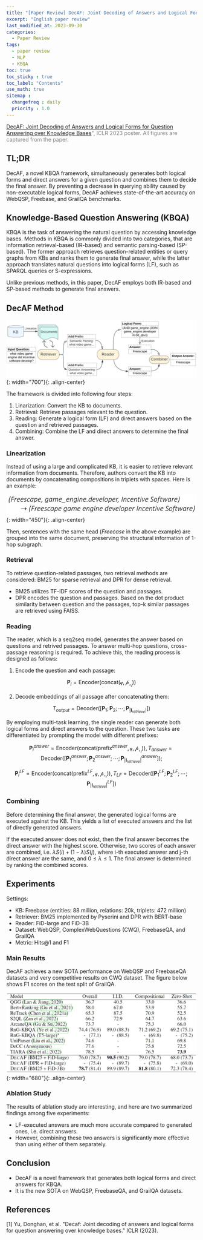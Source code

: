 ```yaml
---
title: "[Paper Review] DecAF: Joint Decoding of Answers and Logical Forms for Question Answering over Knowledge Bases"
excerpt: "English paper review"
last_modified_at: 2023-09-30
categories: 
  - Paper Review
tags: 
  - paper review
  - NLP
  - KBQA
toc: true
toc_sticky : true
toc_label: "Contents"
use_math: true
sitemap :
  changefreq : daily
  priority : 1.0
---
```


<span style="color:gray"> [DecAF: Joint Decoding of Answers and Logical Forms for Question Answering over Knowledge Bases](https://openreview.net/forum?id=XHc5zRPxqV9)", ICLR 2023 poster.
All figures are captured from the paper. </span>

## TL;DR

DecAF, a novel KBQA framework, simultaneously generates both logical forms and direct answers for a given question and combines them to decide the final answer.
By preventing a decrease in querying ability caused by non-executable logical forms, DecAF achieves state-of-the-art accuracy on WebQSP, Freebase, and GrailQA benchmarks.


## Knowledge-Based Question Answering (KBQA)

KBQA is the task of answering the natural question by accessing knowledge bases.
Methods in KBQA is commonly divided into two categories, that are information retrieval-based (IR-based) and semantic parsing-based (SP-based).
The former approach retrieves question-related entities or query graphs from KBs and ranks them to generate final answer, while the latter approach translates natural questions into logical forms (LF), such as SPARQL queries or S-expressions.

Unlike previous methods, in this paper, DecAF employs both IR-based and SP-based methods to generate final answers.


## DecAF Method

![overview](/assets/images/2023-09-30/overview.JPG){: width="700"}{: .align-center}

The framework is divided into following four steps: 

1) Linarization: Convert the KB to documents.    
2) Retrieval: Retrieve passages relevant to the question.    
3) Reading: Generate a logical form (LF) and direct answers based on the question and retrieved passages.    
4) Combining: Combine the LF and direct answers to determine the final answer.

### Linearization

Instead of using a large and complicated KB, it is easier to retrieve relevant information from documents.
Therefore, authors convert the KB into documents by concatenating compositions in triplets with spaces.
Here is an example:

![example](/assets/images/2023-09-30/example.JPG){: width="450"}{: .align-center}

Then, sentences with the same head (*Freecase* in the above example) are grouped into the same document, preserving the structural information of 1-hop subgraph.

### Retrieval
To retrieve question-related passages, two retrieval methods are considered: BM25 for sparse retrieval and DPR for dense retrieval.

- BM25 utilizes TF-IDF scores of the question and passages.
- DPR encodes the question and passages. Based on the dot product similarity between question and the passages, top-k similar passages are retrieved using FAISS.

### Reading
The reader, which is a seq2seq model, generates the answer based on questions and retrived passages.
To answer multi-hop questions, cross-passage reasoning is required.
To achieve this, the reading process is designed as follows:

1) Encode the question and each passage:

$$\textbf{P}_{i} = \text{Encoder}(\text{concat}(\mathcal{q}, \mathcal{p_{r_{i}}}))$$

2) Decode embeddings of all passage after concatenating them:

$$T_{output} = \text{Decoder}([\textbf{P}_1; \textbf{P}_2; \cdots; \textbf{P}_{|\textbf{I}_{retrieve}|}])$$

By employing multi-task learning, the single reader can generate both logical forms and direct answers to the question.
These two tasks are differentiated by prompting the model with different prefixes:

$$\textbf{P}_{i}^{answer} = \text{Encoder}(\text{concat}(\text{prefix}^{answer}, \mathcal{q}, \mathcal{p_{r_{i}}})), T_{answer} = \text{Decoder}([\textbf{P}_1^{answer}; \textbf{P}_2^{answer}; \cdots; \textbf{P}_{|\textbf{I}_{retrieve}|}^{answer}]);$$

$$\textbf{P}_{i}^{LF} = \text{Encoder}(\text{concat}(\text{prefix}^{LF}, \mathcal{q}, \mathcal{p_{r_{i}}})), T_{LF} = \text{Decoder}([\textbf{P}_1^{LF}; \textbf{P}_2^{LF}; \cdots; \textbf{P}_{|\textbf{I}_{retrieve}|}^{LF}])$$


### Combining 

Before determining the final answer, the generated logical forms are executed against the KB.
This yields a list of executed answers and the list of directly generated answers.

If the executed answer does not exist, then the final answer becomes the direct answer with the highest score.
Otherwise, two scores of each answer are combined, i.e. $\lambda S(i) + (1-\lambda) S(j)$, where i-th executed answer and j-th direct answer are the same, and $0\leq\lambda\leq 1$.
The final answer is determined by ranking the combined scores.

## Experiments

Settings:
- KB: Freebase (entities: 88 million, relations: 20k, triplets: 472 million)
- Retriever: BM25 implemented by Pyserini and DPR with BERT-base
- Reader: FiD-large and FiD-3B
- Dataset: WebQSP, ComplexWebQuestions (CWQ), FreebaseQA, and GrailQA
- Metric: Hits@1 and F1

### Main Results
DecAF achieves a new SOTA performance on WebQSP and FreebaseQA datasets and very competitive results on CWQ dataset.
 The figure below shows F1 scores on the test split of GrailQA.

![exp](/assets/images/2023-09-30/exp.JPG){: width="680"}{: .align-center}

### Ablation Study

The results of ablation study are interesting, and here are two summarized findings among five experiments:

- LF-executed answers are much more accurate compared to generated ones, i.e. direct answers.
- However, combining these two answers is significantly more effective than using either of them separately.

## Conclusion
- DecAF is a novel framework that generates both logical forms and direct answers for KBQA.
- It is the new SOTA on WebQSP, FreebaseQA, and GrailQA datasets.

## References

[1] Yu, Donghan, et al. "Decaf: Joint decoding of answers and logical forms for question answering over knowledge bases." ICLR (2023).